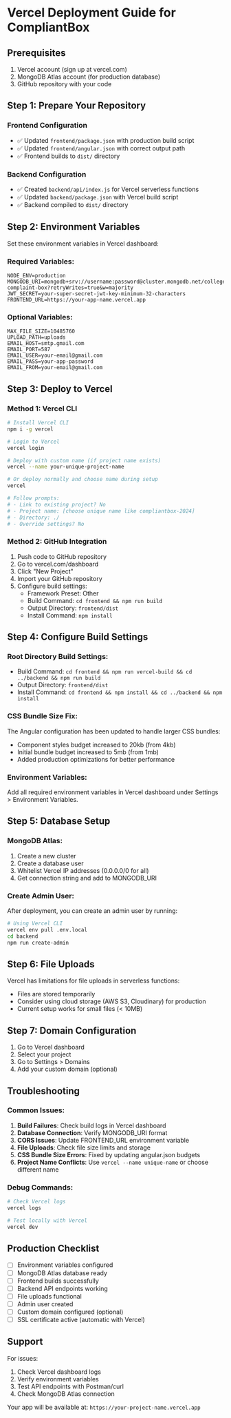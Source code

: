 # Vercel Deployment Guide for CompliantBox

## Prerequisites
1. Vercel account (sign up at vercel.com)
2. MongoDB Atlas account (for production database)
3. GitHub repository with your code

## Step 1: Prepare Your Repository

### Frontend Configuration
- ✅ Updated `frontend/package.json` with production build script
- ✅ Updated `frontend/angular.json` with correct output path
- ✅ Frontend builds to `dist/` directory

### Backend Configuration
- ✅ Created `backend/api/index.js` for Vercel serverless functions
- ✅ Updated `backend/package.json` with Vercel build script
- ✅ Backend compiled to `dist/` directory

## Step 2: Environment Variables

Set these environment variables in Vercel dashboard:

### Required Variables:
```
NODE_ENV=production
MONGODB_URI=mongodb+srv://username:password@cluster.mongodb.net/college-complaint-box?retryWrites=true&w=majority
JWT_SECRET=your-super-secret-jwt-key-minimum-32-characters
FRONTEND_URL=https://your-app-name.vercel.app
```

### Optional Variables:
```
MAX_FILE_SIZE=10485760
UPLOAD_PATH=uploads
EMAIL_HOST=smtp.gmail.com
EMAIL_PORT=587
EMAIL_USER=your-email@gmail.com
EMAIL_PASS=your-app-password
EMAIL_FROM=your-email@gmail.com
```

## Step 3: Deploy to Vercel

### Method 1: Vercel CLI
```bash
# Install Vercel CLI
npm i -g vercel

# Login to Vercel
vercel login

# Deploy with custom name (if project name exists)
vercel --name your-unique-project-name

# Or deploy normally and choose name during setup
vercel

# Follow prompts:
# - Link to existing project? No
# - Project name: [choose unique name like compliantbox-2024]
# - Directory: ./
# - Override settings? No
```

### Method 2: GitHub Integration
1. Push code to GitHub repository
2. Go to vercel.com/dashboard
3. Click "New Project"
4. Import your GitHub repository
5. Configure build settings:
   - Framework Preset: Other
   - Build Command: `cd frontend && npm run build`
   - Output Directory: `frontend/dist`
   - Install Command: `npm install`

## Step 4: Configure Build Settings

### Root Directory Build Settings:
- Build Command: `cd frontend && npm run vercel-build && cd ../backend && npm run build`
- Output Directory: `frontend/dist`
- Install Command: `cd frontend && npm install && cd ../backend && npm install`

### CSS Bundle Size Fix:
The Angular configuration has been updated to handle larger CSS bundles:
- Component styles budget increased to 20kb (from 4kb)
- Initial bundle budget increased to 5mb (from 1mb)
- Added production optimizations for better performance

### Environment Variables:
Add all required environment variables in Vercel dashboard under Settings > Environment Variables.

## Step 5: Database Setup

### MongoDB Atlas:
1. Create a new cluster
2. Create a database user
3. Whitelist Vercel IP addresses (0.0.0.0/0 for all)
4. Get connection string and add to MONGODB_URI

### Create Admin User:
After deployment, you can create an admin user by running:
```bash
# Using Vercel CLI
vercel env pull .env.local
cd backend
npm run create-admin
```

## Step 6: File Uploads

Vercel has limitations for file uploads in serverless functions:
- Files are stored temporarily
- Consider using cloud storage (AWS S3, Cloudinary) for production
- Current setup works for small files (< 10MB)

## Step 7: Domain Configuration

1. Go to Vercel dashboard
2. Select your project
3. Go to Settings > Domains
4. Add your custom domain (optional)

## Troubleshooting

### Common Issues:
1. **Build Failures**: Check build logs in Vercel dashboard
2. **Database Connection**: Verify MONGODB_URI format
3. **CORS Issues**: Update FRONTEND_URL environment variable
4. **File Uploads**: Check file size limits and storage
5. **CSS Bundle Size Errors**: Fixed by updating angular.json budgets
6. **Project Name Conflicts**: Use `vercel --name unique-name` or choose different name

### Debug Commands:
```bash
# Check Vercel logs
vercel logs

# Test locally with Vercel
vercel dev
```

## Production Checklist

- [ ] Environment variables configured
- [ ] MongoDB Atlas database ready
- [ ] Frontend builds successfully
- [ ] Backend API endpoints working
- [ ] File uploads functional
- [ ] Admin user created
- [ ] Custom domain configured (optional)
- [ ] SSL certificate active (automatic with Vercel)

## Support

For issues:
1. Check Vercel dashboard logs
2. Verify environment variables
3. Test API endpoints with Postman/curl
4. Check MongoDB Atlas connection

Your app will be available at: `https://your-project-name.vercel.app`
